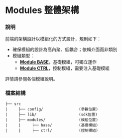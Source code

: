# Modules 整體架構

### 說明

前端的架構設計以模組化的方式設計，規則如下：

- 確保模組的設計為高內聚、低耦合；依賴介面而非類別
- 模組類型：
    + **[Module BASE][MD_BASE]**，基礎模組，可獨立運作
    + **[Module CTRL][MD_CTRL]**，控制模組，需要注入基礎模組

詳情請參閱各個模組說明。

### 檔案結構

```
├── src
|     ├── config/                (參數位置)
|     ├── lib/                   (sdk位置)
|     ├── modules/               (模組位置)
|     |     ├── base/            (基礎模組)
|     |     ├── ctrl/            (控制模組)
```

[MD_BASE]: ModuleBASE.md
[MD_CTRL]: ModuleCTRL.md
